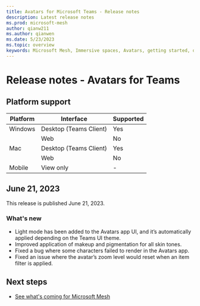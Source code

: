 ```yaml
---
title: Avatars for Microsoft Teams - Release notes
description: Latest release notes
ms.prod: microsoft-mesh
author: qianw211
ms.author: qianwen
ms.date: 5/23/2023
ms.topic: overview
keywords: Microsoft Mesh, Immersive spaces, Avatars, getting started, documentation, features
---
```


# Release notes - Avatars for Teams

## Platform support

| Platform   | Interface | Supported |
| -------- | ------- | ------ |
| Windows  | Desktop (Teams Client)    | Yes |
|  | Web     | No |
| Mac    | Desktop (Teams Client)    | Yes |
|  | Web  | No |
| Mobile | View only | - |

## June 21, 2023

This release is published June 21, 2023.

### What's new

* Light mode has been added to the Avatars app UI, and it’s automatically applied depending on the Teams UI theme.
* Improved application of makeup and pigmentation for all skin tones.
* Fixed a bug where some characters failed to render in the Avatars app.
* Fixed an issue where the avatar’s zoom level would reset when an item filter is applied.


## Next steps

* [See what's coming for Microsoft Mesh](https://aka.ms/meshdocs)